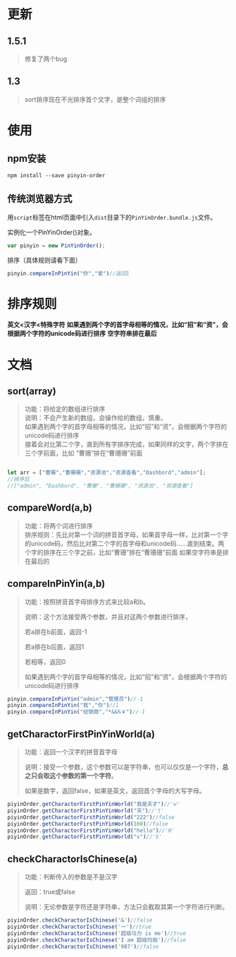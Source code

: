 # 更新
## 1.5.1
> 修复了两个bug
## 1.3
> sort排序现在不光排序首个文字，是整个词组的排序



# 使用

## npm安装

```
npm install --save pinyin-order
```



## 传统浏览器方式

用`script`标签在html页面中引入`dist`目录下的`PinYinOrder.bundle.js`文件。

实例化一个PinYinOrder()对象。

```javascript
var pinyin = new PinYinOrder();
```

排序（具体规则请看下面）

```javascript
pinyin.compareInPinYin("你","爱")//返回1
```



# 排序规则

**英文<汉字<特殊字符**
**如果遇到两个字的首字母相等的情况，比如“招”和“资”，会根据两个字符的unicode码进行排序**
**空字符串排在最后**


# 文档


## sort(array)
> 功能：将给定的数组进行排序  
> 说明：不会产生新的数组，会操作给的数组，慎重。  
> 如果遇到两个字的首字母相等的情况，比如“招”和“资”，会根据两个字符的unicode码进行排序  
> 接着会对比第二个字，直到所有字排序完成，如果同样的文字，两个字排在三个字前面，比如
> “曹珊”排在“曹珊珊”前面

```javascript

let arr = ["曹珊","曹珊珊","资源池","资源查看","Dashbord","admin"];
//排序后
//["admin", "Dashbord", "曹珊", "曹珊珊", "资源池", "资源查看"]
```

## compareWord(a,b)
> 功能：将两个词进行排序  
> 排序规则：先比对第一个词的拼音首字母，如果首字母一样，比对第一个字的unicode码，然后比对第二个字的首字母和unicode码……直到结束。两个字的排序在三个字之前，比如“曹珊”排在“曹珊珊”前面
> 如果空字符串是排在最后的


## compareInPinYin(a,b)

> 功能：按照拼音首字母排序方式来比较a和b。
>
> 说明：这个方法接受两个参数，并且对这两个参数进行排序，
>
> 若a排在b前面，返回-1
>
> 若a排在b后面，返回1
>
> 若相等，返回0  
>
> 如果遇到两个字的首字母相等的情况，比如“招”和“资”，会根据两个字符的unicode码进行排序

```javascript
pinyin.compareInPinYin("admin","管理员")//-1
pinyin.compareInPinYin("我","你")//1
pinyin.compareInPinYin("经销商","*&&%￥")//-1
```



## getCharactorFirstPinYinWorld(a)

> 功能：返回一个汉字的拼音首字母
>
> 说明：接受一个参数，这个参数可以是字符串，也可以仅仅是一个字符，**总之只会取这个参数的第一个字符**。
>
> 如果是数字，返回false，如果是英文，返回首个字母的大写字母。

```Javascript
piyinOrder.getCharactorFirstPinYinWorld("我是天才")//'w'
piyinOrder.getCharactorFirstPinYinWorld("天")//'t'
piyinOrder.getCharactorFirstPinYinWorld("222")//false
piyinOrder.getCharactorFirstPinYinWorld(100)//false
piyinOrder.getCharactorFirstPinYinWorld("hello")//'H'
piyinOrder.getCharactorFirstPinYinWorld("s")//'S'
```



## checkCharactorIsChinese(a)

> 功能：判断传入的参数是不是汉字
>
> 返回：true或false
>
> 说明：无论参数是字符还是字符串，方法只会截取其第一个字符进行判断。

```javascript
piyinOrder.checkCharactorIsChinese('&')//false
piyinOrder.checkCharactorIsChinese('一')//true
piyinOrder.checkCharactorIsChinese('超级马力 is me')//true
piyinOrder.checkCharactorIsChinese('I am 超级玛丽')//false
piyinOrder.checkCharactorIsChinese('987')//false
```


